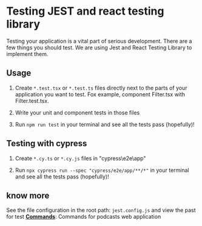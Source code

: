# Testing JEST and react testing library

Testing your application is a vital part of serious development. There are a few things you should test. We are using Jest and React Testing Library to implement them.

## Usage

1.  Create `*.test.tsx` or `*.test.ts` files directly next to the parts of your application you
    want to test. Fox example, component Filter.tsx with Filter.test.tsx.

2.  Write your unit and component tests in those files

3.  Run `npm run test` in your terminal and see all the tests pass (hopefully)!

## Testing with cypress

1.  Create `*.cy.ts` or `*.cy.js` files in "cypress\e2e\app"

2.  Run `npx cypress run --spec "cypress/e2e/app/**/*"` in your terminal and see all the tests pass (hopefully)!


## know more
See the file configuration in the root path:  `jest.config.js` and view the past for test [**Commands**](docs/commands.md): Commands for podcasts web application

